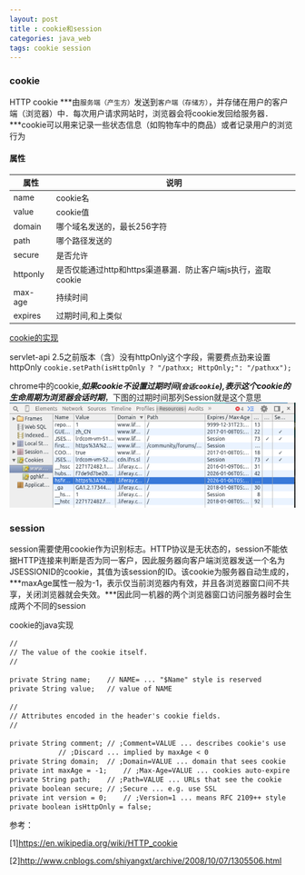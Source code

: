 ```yaml
---
layout: post
title : cookie和session
categories: java_web
tags: cookie session
---
```


### cookie

HTTP cookie ***由`服务端（产生方）`发送到`客户端（存储方）`，并存储在用户的客户端（浏览器）中．每次用户请求网站时，浏览器会将cookie发回给服务器．***cookie可以用来记录一些状态信息（如购物车中的商品）或者记录用户的浏览行为

#### 属性

|属性|说明|
|-|-|
|name|cookie名|
|value|cookie值|
|domain|哪个域名发送的，最长256字符|
|path|哪个路径发送的|
|secure|是否允许|
|httponly|是否仅能通过http和https渠道暴漏．防止客户端js执行，盗取cookie|
|max-age|持续时间|
|expires|过期时间,和上类似|

[cookie的实现](#java_cookie)

servlet-api 2.5之前版本（含）没有httpOnly这个字段，需要费点劲来设置httpOnly `cookie.setPath(isHttpOnly ? "/pathxx; HttpOnly;": "/pathxx");`

chrome中的cookie,***如果cookie不设置过期时间(`会话cookie`),表示这个cookie的生命周期为浏览器会话时期***，下图的过期时间那列Session就是这个意思
![cookie](/images/web/cookie.png)


### session
session需要使用cookie作为识别标志。HTTP协议是无状态的，session不能依据HTTP连接来判断是否为同一客户，因此服务器向客户端浏览器发送一个名为JSESSIONID的cookie，其值为该session的ID。该cookie为服务器自动生成的，***maxAge属性一般为-1，表示仅当前浏览器内有效，并且各浏览器窗口间不共享，关闭浏览器就会失效。***因此同一机器的两个浏览器窗口访问服务器时会生成两个不同的session

cookie的java实现
<a id="java_cookie"/>

    //
    // The value of the cookie itself.
    //

    private String name;	// NAME= ... "$Name" style is reserved
    private String value;	// value of NAME

    //
    // Attributes encoded in the header's cookie fields.
    //

    private String comment;	// ;Comment=VALUE ... describes cookie's use
				// ;Discard ... implied by maxAge < 0
    private String domain;	// ;Domain=VALUE ... domain that sees cookie
    private int maxAge = -1;	// ;Max-Age=VALUE ... cookies auto-expire
    private String path;	// ;Path=VALUE ... URLs that see the cookie
    private boolean secure;	// ;Secure ... e.g. use SSL
    private int version = 0;	// ;Version=1 ... means RFC 2109++ style
    private boolean isHttpOnly = false;


参考：

[1]<https://en.wikipedia.org/wiki/HTTP_cookie>

[2]<http://www.cnblogs.com/shiyangxt/archive/2008/10/07/1305506.html>